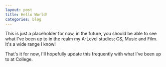 ```yaml
---
layout: post
title: Hello World!
categories: blog
---
```


This is just a placeholder for now, in the future, you should be able to see what I've been up to in the realm my A-Level studies; CS, Music and Film. It's a wide range I know!

That's it for now, I'll hopefully update this frequently with what I've been up to at College.